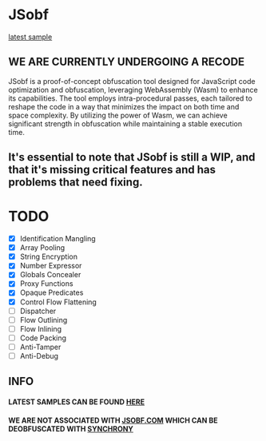 # JSobf
[latest sample](https://github.com/jsobf/samples/tree/main/archive/v2/0.1)
## WE ARE CURRENTLY UNDERGOING A RECODE
JSobf is a proof-of-concept obfuscation tool designed for JavaScript code optimization and obfuscation, leveraging WebAssembly (Wasm) to enhance its capabilities. The tool employs intra-procedural passes, each tailored to reshape the code in a way that minimizes the impact on both time and space complexity. By utilizing the power of Wasm, we can achieve significant strength in obfuscation while maintaining a stable execution time.

It's essential to note that JSobf is still a WIP, and that it's missing critical features and has problems that need fixing.
---
# TODO
- [x] Identification Mangling
- [x] Array Pooling
- [x] String Encryption
- [x] Number Expressor
- [x] Globals Concealer
- [x] Proxy Functions
- [x] Opaque Predicates
- [x] Control Flow Flattening
- [ ] Dispatcher
- [ ] Flow Outlining
- [ ] Flow Inlining
- [ ] Code Packing
- [ ] Anti-Tamper
- [ ] Anti-Debug

## INFO
#### LATEST SAMPLES CAN BE FOUND [HERE](https://github.com/jsobf/samples/tree/main/archive/0.5.x/0.5.2)
#### WE ARE NOT ASSOCIATED WITH [JSOBF.COM](https://www.jsobf.com/en/) WHICH CAN BE DEOBFUSCATED WITH [SYNCHRONY](https://deobfuscate.relative.im/)
